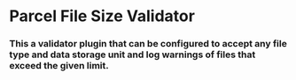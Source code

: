 # Parcel File Size Validator

### This a validator plugin that can be configured to accept any file type and data storage unit and log warnings of files that exceed the given limit.
